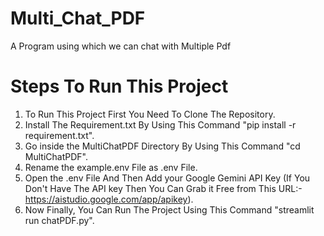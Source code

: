 # Multi_Chat_PDF
A Program using which we can chat with Multiple Pdf

# Steps To Run This Project
1. To Run This Project First You Need To Clone The Repository.
2. Install The Requirement.txt By Using This Command "pip install -r requirement.txt".
3. Go inside the MultiChatPDF Directory By Using This Command "cd MultiChatPDF".
4. Rename the example.env File as .env File.
5. Open the .env File And Then Add your Google Gemini API Key (If You Don't Have The API key Then You Can Grab it Free from This URL:- https://aistudio.google.com/app/apikey).
6. Now Finally, You Can Run The Project Using This Command "streamlit run chatPDF.py".
